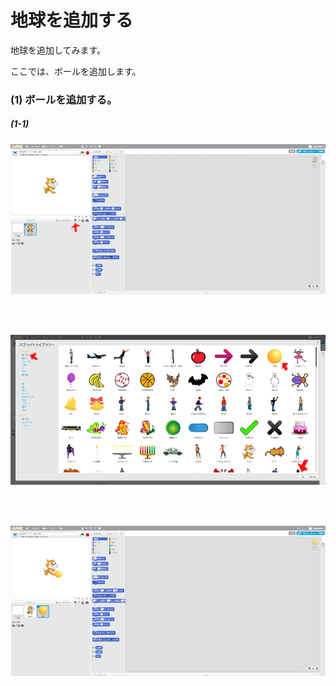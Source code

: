 # 地球を追加する

地球を追加してみます。



ここでは、ボールを追加します。

### (1) ボールを追加する。

##### (1-1) 
![](c001.png)

<br>
<br>

![](c002.png)

<br>
<br>

![](c003.png)

<br>